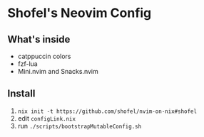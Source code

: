 # Shofel's Neovim Config

## What's inside
- catppuccin colors
- fzf-lua
- Mini.nvim and Snacks.nvim

## Install

1. `nix init -t https://github.com/shofel/nvim-on-nix#shofel`
2. edit `configLink.nix`
3. run `./scripts/bootstrapMutableConfig.sh`
